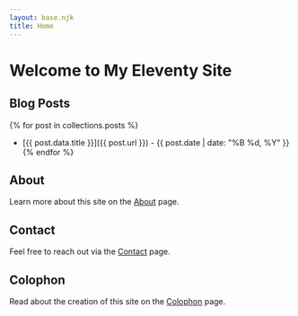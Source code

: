 ```yaml
---
layout: base.njk
title: Home
---
```

# Welcome to My Eleventy Site

## Blog Posts

{% for post in collections.posts %}
- [{{ post.data.title }}]({{ post.url }}) - {{ post.date | date: "%B %d, %Y" }}
{% endfor %}

## About

Learn more about this site on the [About](/about) page.

## Contact

Feel free to reach out via the [Contact](/contact) page.

## Colophon

Read about the creation of this site on the [Colophon](/colophon) page.